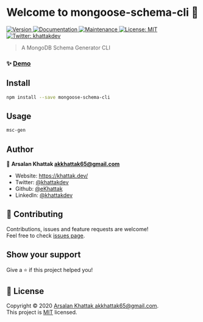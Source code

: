<h1 align="center">Welcome to mongoose-schema-cli 👋</h1>
<p>
  <a href="https://www.npmjs.com/package/mongoose-schema-cli" target="_blank">
    <img alt="Version" src="https://img.shields.io/npm/v/mongoose-schema-cli.svg">
  </a>
  <a href="https://github.com/eKhattak/mongoose-schema-cli#readme" target="_blank">
    <img alt="Documentation" src="https://img.shields.io/badge/documentation-yes-brightgreen.svg" />
  </a>
  <a href="https://github.com/eKhattak/mongoose-schema-cli/graphs/commit-activity" target="_blank">
    <img alt="Maintenance" src="https://img.shields.io/badge/Maintained%3F-yes-green.svg" />
  </a>
  <a href="https://github.com/eKhattak/mongoose-schema-cli/blob/master/LICENSE" target="_blank">
    <img alt="License: MIT" src="https://img.shields.io/badge/LICENSE-MIT-blue.svg" />
  </a>
  <a href="https://twitter.com/khattakdev" target="_blank">
    <img alt="Twitter: khattakdev" src="https://img.shields.io/twitter/follow/khattakdev.svg?style=social" />
  </a>
</p>

> A MongoDB Schema Generator CLI

### ✨ [Demo](https://github.com/eKhattak/mongoose-schema-cli)

## Install

```sh
npm install --save mongoose-schema-cli
```

## Usage

```sh
msc-gen
```

## Author

👤 **Arsalan Khattak <akkhattak65@gmail.com>**

- Website: https://khattak.dev/
- Twitter: [@khattakdev](https://twitter.com/khattakdev)
- Github: [@eKhattak](https://github.com/eKhattak)
- LinkedIn: [@khattakdev](https://linkedin.com/in/khattakdev)

## 🤝 Contributing

Contributions, issues and feature requests are welcome!<br />Feel free to check [issues page](https://github.com/eKhattak/mongoose-schema-cli/issues).

## Show your support

Give a ⭐️ if this project helped you!

## 📝 License

Copyright © 2020 [Arsalan Khattak <akkhattak65@gmail.com>](https://github.com/eKhattak).<br />
This project is [MIT](https://github.com/eKhattak/mongoose-schema-cli/blob/master/LICENSE) licensed.
